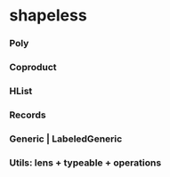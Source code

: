# shapeless

### Poly

### Coproduct

### HList

### Records

### Generic | LabeledGeneric

### Utils: lens + typeable + operations